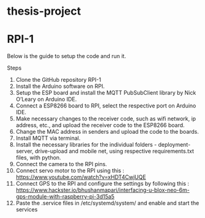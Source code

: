 # thesis-project
# RPI-1

Below is the guide to setup the code and run it.

Steps 

1. Clone the GitHub repository RPI-1
2. Install the Arduino software on RPI.
3. Setup the ESP board and install the MQTT PubSubClient library by Nick O’Leary on Arduino IDE.
4. Connect a ESP8266 board to RPI, select the respective port on Arduino IDE.
5. Make necessary changes to the receiver code, such as wifi network, ip address, etc., and upload the receiver code to the ESP8266 board.
6. Change the MAC address in senders and upload the code to the boards.
7. Install MQTT via terminal.
8. Install the necessary libraries for the individual folders - deployment-server, drive-upload and mobile net, using respective requirements.txt files, with python.
9. Connect the camera to the RPI pins.
10. Connect servo motor to the RPI using this : https://www.youtube.com/watch?v=xHDT4CwjUQE
11. Connect GPS to the RPI and configure the settings by following this : https://www.hackster.io/bhushanmapari/interfacing-u-blox-neo-6m-gps-module-with-raspberry-pi-3d15a5
12. Paste the .service files in /etc/systemd/system/ and enable and start the services
